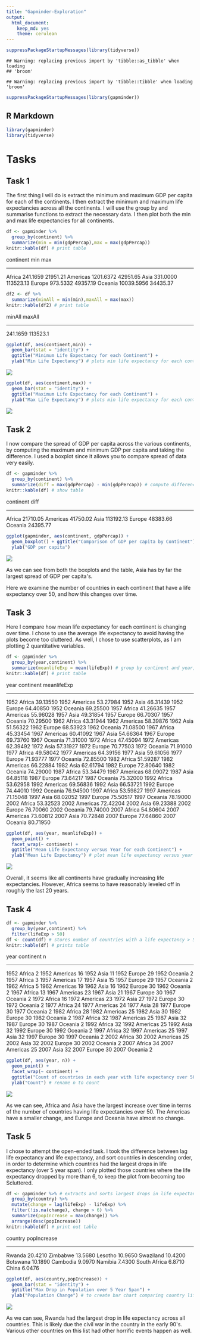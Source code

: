 ```yaml
---
title: "Gapminder-Exploration"
output: 
  html_document:
    keep_md: yes
    theme: cerulean
---
```


```r
suppressPackageStartupMessages(library(tidyverse))
```

```
## Warning: replacing previous import by 'tibble::as_tibble' when loading
## 'broom'
```

```
## Warning: replacing previous import by 'tibble::tibble' when loading 'broom'
```

```r
suppressPackageStartupMessages(library(gapminder))
```



## R Markdown


```r
library(gapminder)
library(tidyverse)
```

# Tasks

## Task 1 

The first thing I will do is extract the minimum and maximum GDP per capita for each of the continents. I then extract the minimum and maximum life expectancies across all the continents. I will use the group by and summarise functions to extract the necessary data.  I then plot both the min and max life expectancies for all continents.

```r
df <- gapminder %>%
  group_by(continent) %>%
  summarize(min = min(gdpPercap),max = max(gdpPercap)) 
knitr::kable(df) # print table
```



continent           min         max
----------  -----------  ----------
Africa         241.1659    21951.21
Americas      1201.6372    42951.65
Asia           331.0000   113523.13
Europe         973.5332    49357.19
Oceania      10039.5956    34435.37

```r
df2 <- df %>%
  summarize(minAll = min(min),maxAll = max(max))
knitr::kable(df2) # print table
```



   minAll     maxAll
---------  ---------
 241.1659   113523.1

```r
ggplot(df, aes(continent,min)) + 
  geom_bar(stat = "identity") + 
  ggtitle("Minimum Life Expectancy for each Continent") + 
  ylab("Min Life Expectancy") # plots min life expectancy for each continent
```

![](Gapminder-Exploration_files/figure-html/unnamed-chunk-2-1.png)<!-- -->

```r
ggplot(df, aes(continent,max)) + 
  geom_bar(stat = "identity") + 
  ggtitle("Maximum Life Expectancy for each Continent") + 
  ylab("Max Life Expectancy") # plots min life expectancy for each continent
```

![](Gapminder-Exploration_files/figure-html/unnamed-chunk-2-2.png)<!-- -->

## Task 2

I now compare the spread of GDP per capita across the various continents, by computing the maximum and minimum GDP per capita and taking the difference. I used a boxplot since it allows you to compare spread of data very easily. 

```r
df <- gapminder %>%
  group_by(continent) %>%
  summarize(diff = max(gdpPercap) - min(gdpPercap)) # compute difference between max and min GDP per capita for each continent
knitr::kable(df) # show table
```



continent         diff
----------  ----------
Africa        21710.05
Americas      41750.02
Asia         113192.13
Europe        48383.66
Oceania       24395.77

```r
ggplot(gapminder, aes(continent, gdpPercap)) + 
  geom_boxplot() + ggtitle("Comparison of GDP per capita by Continent") + 
  ylab("GDP per capita") 
```

![](Gapminder-Exploration_files/figure-html/unnamed-chunk-3-1.png)<!-- -->

As we can see from both the boxplots and the table, Asia has by far the largest spread of GDP per capita's.

Here we examine the number of countries in each continent that have a life expectancy over 50, and how this changes over time.

## Task 3

Here I compare how mean life expectancy for each continent is changing over time. I chose to use the average life expectancy to avoid having the plots become too cluttered. As well, I chose to use scatterplots, as I am plotting 2 quantitative variables.

```r
df <- gapminder %>%
  group_by(year,continent) %>%
  summarize(meanlifeExp = mean(lifeExp)) # group by continent and year, and compute mean life expectnacy for each grouping
knitr::kable(df) # print table
```



 year  continent    meanlifeExp
-----  ----------  ------------
 1952  Africa          39.13550
 1952  Americas        53.27984
 1952  Asia            46.31439
 1952  Europe          64.40850
 1952  Oceania         69.25500
 1957  Africa          41.26635
 1957  Americas        55.96028
 1957  Asia            49.31854
 1957  Europe          66.70307
 1957  Oceania         70.29500
 1962  Africa          43.31944
 1962  Americas        58.39876
 1962  Asia            51.56322
 1962  Europe          68.53923
 1962  Oceania         71.08500
 1967  Africa          45.33454
 1967  Americas        60.41092
 1967  Asia            54.66364
 1967  Europe          69.73760
 1967  Oceania         71.31000
 1972  Africa          47.45094
 1972  Americas        62.39492
 1972  Asia            57.31927
 1972  Europe          70.77503
 1972  Oceania         71.91000
 1977  Africa          49.58042
 1977  Americas        64.39156
 1977  Asia            59.61056
 1977  Europe          71.93777
 1977  Oceania         72.85500
 1982  Africa          51.59287
 1982  Americas        66.22884
 1982  Asia            62.61794
 1982  Europe          72.80640
 1982  Oceania         74.29000
 1987  Africa          53.34479
 1987  Americas        68.09072
 1987  Asia            64.85118
 1987  Europe          73.64217
 1987  Oceania         75.32000
 1992  Africa          53.62958
 1992  Americas        69.56836
 1992  Asia            66.53721
 1992  Europe          74.44010
 1992  Oceania         76.94500
 1997  Africa          53.59827
 1997  Americas        71.15048
 1997  Asia            68.02052
 1997  Europe          75.50517
 1997  Oceania         78.19000
 2002  Africa          53.32523
 2002  Americas        72.42204
 2002  Asia            69.23388
 2002  Europe          76.70060
 2002  Oceania         79.74000
 2007  Africa          54.80604
 2007  Americas        73.60812
 2007  Asia            70.72848
 2007  Europe          77.64860
 2007  Oceania         80.71950

```r
ggplot(df, aes(year, meanlifeExp)) + 
  geom_point() + 
  facet_wrap(~ continent) + 
  ggtitle("Mean Life Expectancy versus Year for each Continent") +
  ylab("Mean Life Expectancy") # plot mean life expectancy versus year for each continent
```

![](Gapminder-Exploration_files/figure-html/unnamed-chunk-4-1.png)<!-- -->

Overall, it seems like all continents have gradually increasing life expectancies. However, Africa seems to have reasonably leveled off in roughly the last 20 years.

## Task 4


```r
df <- gapminder %>%
  group_by(year,continent) %>%
  filter(lifeExp > 50)
df <- count(df) # stores number of countries with a life expectancy > 50 in a given continent, for each year, in a variable called n
knitr::kable(df) # prints table
```



 year  continent     n
-----  ----------  ---
 1952  Africa        2
 1952  Americas     16
 1952  Asia         11
 1952  Europe       29
 1952  Oceania       2
 1957  Africa        3
 1957  Americas     17
 1957  Asia         15
 1957  Europe       29
 1957  Oceania       2
 1962  Africa        5
 1962  Americas     19
 1962  Asia         16
 1962  Europe       30
 1962  Oceania       2
 1967  Africa       13
 1967  Americas     23
 1967  Asia         21
 1967  Europe       30
 1967  Oceania       2
 1972  Africa       16
 1972  Americas     23
 1972  Asia         27
 1972  Europe       30
 1972  Oceania       2
 1977  Africa       24
 1977  Americas     24
 1977  Asia         28
 1977  Europe       30
 1977  Oceania       2
 1982  Africa       28
 1982  Americas     25
 1982  Asia         30
 1982  Europe       30
 1982  Oceania       2
 1987  Africa       32
 1987  Americas     25
 1987  Asia         32
 1987  Europe       30
 1987  Oceania       2
 1992  Africa       32
 1992  Americas     25
 1992  Asia         32
 1992  Europe       30
 1992  Oceania       2
 1997  Africa       32
 1997  Americas     25
 1997  Asia         32
 1997  Europe       30
 1997  Oceania       2
 2002  Africa       30
 2002  Americas     25
 2002  Asia         32
 2002  Europe       30
 2002  Oceania       2
 2007  Africa       34
 2007  Americas     25
 2007  Asia         32
 2007  Europe       30
 2007  Oceania       2

```r
ggplot(df, aes(year, n)) + 
  geom_point() + 
  facet_wrap(~ continent) + 
  ggtitle("Count of countries in each year with life expectancy over 50") + 
  ylab("Count") # rename n to count
```

![](Gapminder-Exploration_files/figure-html/unnamed-chunk-5-1.png)<!-- -->

As we can see, Africa and Asia have the largest increase over time in terms of the number of countries having life expectancies over 50. The Americas have a smaller change, and Europe and Oceania have almost no change.

## Task 5

I chose to attempt the open-ended task. I took the difference between lag life expectancy and life expectancy, and sort countries in descending order, in order to determine which countries had the largest drops in life expectancy (over 5 year span). I only plotted those countries where the life expectancy dropped by more than 6, to keep the plot from becoming too Scluttered.

```r
df <- gapminder %>% # extracts and sorts largest drops in life expectancy by country
  group_by(country) %>%
  mutate(change = lag(lifeExp) - lifeExp) %>%
  filter(!is.na(change), change > 6) %>%
  summarize(popIncrease = max(change)) %>% 
  arrange(desc(popIncrease))
knitr::kable(df) # print out table
```



country         popIncrease
-------------  ------------
Rwanda              20.4210
Zimbabwe            13.5680
Lesotho             10.9650
Swaziland           10.4200
Botswana            10.1890
Cambodia             9.0970
Namibia              7.4300
South Africa         6.8710
China                6.0476

```r
ggplot(df, aes(country,popIncrease)) +  
  geom_bar(stat = "identity") + 
  ggtitle("Max Drop in Population over 5 Year Span") + 
  ylab("Population Change") # to create bar chart comparing country life expectancy
```

![](Gapminder-Exploration_files/figure-html/unnamed-chunk-6-1.png)<!-- -->

As we can see, Rwanda had the largest drop in life expectancy across all countries. This is likely due the civil war in the country in the early 90's. Various other countries on this list had other horrific events happen as well.
